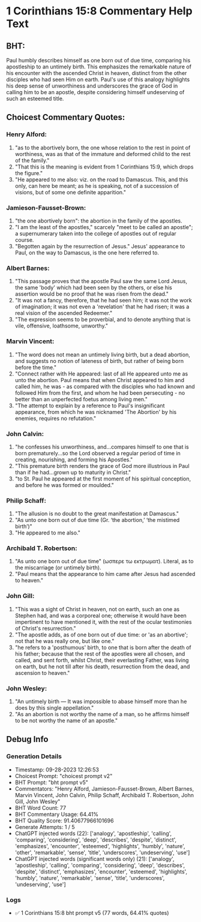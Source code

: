 # 1 Corinthians 15:8 Commentary Help Text

## BHT:
Paul humbly describes himself as one born out of due time, comparing his apostleship to an untimely birth. This emphasizes the remarkable nature of his encounter with the ascended Christ in heaven, distinct from the other disciples who had seen Him on earth. Paul's use of this analogy highlights his deep sense of unworthiness and underscores the grace of God in calling him to be an apostle, despite considering himself undeserving of such an esteemed title.

## Choicest Commentary Quotes:
### Henry Alford:
1. "as to the abortively born, the one whose relation to the rest in point of worthiness, was as that of the immature and deformed child to the rest of the family." 
2. "That this is the meaning is evident from 1 Corinthians 15:9, which drops the figure."
3. "He appeared to me also: viz. on the road to Damascus. This, and this only, can here be meant; as he is speaking, not of a succession of visions, but of some one definite apparition."

### Jamieson-Fausset-Brown:
1. "the one abortively born": the abortion in the family of the apostles.
2. "I am the least of the apostles," scarcely "meet to be called an apostle"; a supernumerary taken into the college of apostles out of regular course.
3. "Begotten again by the resurrection of Jesus." Jesus' appearance to Paul, on the way to Damascus, is the one here referred to.

### Albert Barnes:
1. "This passage proves that the apostle Paul saw the same Lord Jesus, the same 'body' which had been seen by the others, or else his assertion would be no proof that he was risen from the dead."
2. "It was not a fancy, therefore, that he had seen him; it was not the work of imagination; it was not even a 'revelation' that he had risen; it was a real vision of the ascended Redeemer."
3. "The expression seems to be proverbial, and to denote anything that is vile, offensive, loathsome, unworthy."

### Marvin Vincent:
1. "The word does not mean an untimely living birth, but a dead abortion, and suggests no notion of lateness of birth, but rather of being born before the time."
2. "Connect rather with He appeared: last of all He appeared unto me as unto the abortion. Paul means that when Christ appeared to him and called him, he was - as compared with the disciples who had known and followed Him from the first, and whom he had been persecuting - no better than an unperfected foetus among living men."
3. "The attempt to explain by a reference to Paul's insignificant appearance, from which he was nicknamed 'The Abortion' by his enemies, requires no refutation."

### John Calvin:
1. "he confesses his unworthiness, and...compares himself to one that is born prematurely...so the Lord observed a regular period of time in creating, nourishing, and forming his Apostles."
2. "This premature birth renders the grace of God more illustrious in Paul than if he had...grown up to maturity in Christ."
3. "to St. Paul he appeared at the first moment of his spiritual conception, and before he was formed or moulded."

### Philip Schaff:
1. "The allusion is no doubt to the great manifestation at Damascus."
2. "As unto one born out of due time (Gr. ‘the abortion,’ ‘the mistimed birth’)"
3. "He appeared to me also."

### Archibald T. Robertson:
1. "As unto one born out of due time" (ωσπερε τω εκτρωματ). Literal, as to the miscarriage (or untimely birth).
2. "Paul means that the appearance to him came after Jesus had ascended to heaven."

### John Gill:
1. "This was a sight of Christ in heaven, not on earth, such an one as Stephen had, and was a corporeal one; otherwise it would have been impertinent to have mentioned it, with the rest of the ocular testimonies of Christ's resurrection."
2. "The apostle adds, as of one born out of due time: or 'as an abortive'; not that he was really one, but like one."
3. "he refers to a 'posthumous' birth, to one that is born after the death of his father; because that the rest of the apostles were all chosen, and called, and sent forth, whilst Christ, their everlasting Father, was living on earth, but he not till after his death, resurrection from the dead, and ascension to heaven."

### John Wesley:
1. "An untimely birth — It was impossible to abase himself more than he does by this single appellation."
2. "As an abortion is not worthy the name of a man, so he affirms himself to be not worthy the name of an apostle."


## Debug Info
### Generation Details
- Timestamp: 09-28-2023 12:26:53
- Choicest Prompt: "choicest prompt v2"
- BHT Prompt: "bht prompt v5"
- Commentators: "Henry Alford, Jamieson-Fausset-Brown, Albert Barnes, Marvin Vincent, John Calvin, Philip Schaff, Archibald T. Robertson, John Gill, John Wesley"
- BHT Word Count: 77
- BHT Commentary Usage: 64.41%
- BHT Quality Score: 91.40677966101696
- Generate Attempts: 1 / 5
- ChatGPT injected words (22):
	['analogy', 'apostleship', 'calling', 'comparing', 'considering', 'deep', 'describes', 'despite', 'distinct', 'emphasizes', 'encounter', 'esteemed', 'highlights', 'humbly', 'nature', 'other', 'remarkable', 'sense', 'title', 'underscores', 'undeserving', 'use']
- ChatGPT injected words (significant words only) (21):
	['analogy', 'apostleship', 'calling', 'comparing', 'considering', 'deep', 'describes', 'despite', 'distinct', 'emphasizes', 'encounter', 'esteemed', 'highlights', 'humbly', 'nature', 'remarkable', 'sense', 'title', 'underscores', 'undeserving', 'use']

### Logs
- ✅ 1 Corinthians 15:8 bht prompt v5 (77 words, 64.41% quotes)